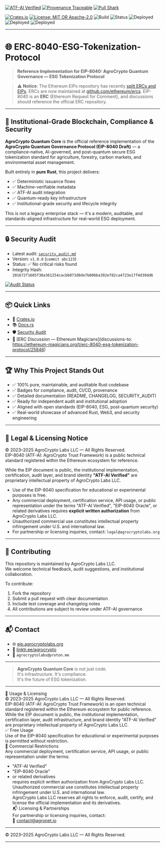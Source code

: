 [![ATF-AI Verified](https://img.shields.io/badge/ATF--AI-VERIFIED-2ea44f?style=for-the-badge&logo=vercel)](https://github.com/agronetlabs/AgroPay/blob/main/docs/agropay-core-attestation.md)
[![Provenance Traceable](https://img.shields.io/badge/PROVENANCE-SIGNED-0f9d58?style=for-the-badge&logo=oci)](https://github.com/agronetlabs/AgroPay/blob/main/docs/agropay-core-attestation.md)
[![Pull Shark](https://img.shields.io/badge/PULL--SHARK-ACTIVE-0066ff?style=for-the-badge&logo=github)](https://github.com/agronetlabs/AgroPay)

[![Crates.io](https://img.shields.io/crates/v/agrocrypto-core.svg)](https://crates.io/crates/agrocrypto-core)
[![License: MIT OR Apache-2.0](https://img.shields.io/crates/l/agrocrypto-core)](https://opensource.org/licenses)
![Build](https://img.shields.io/badge/build-passing-brightgreen)
![Status](https://img.shields.io/badge/project-Verified%20Blockchain%20Infra-orange)
![Deployed](https://img.shields.io/badge/deployed-AWS-blue)
![Deployed](https://img.shields.io/badge/deployed-Cloudflare-orange)
![Deployed](https://img.shields.io/badge/deployed-OpenAI-black)

---

# 🌐 ERC-8040-ESG-Tokenization-Protocol

> **Reference Implementation for EIP-8040: AgroCrypto Quantum Governance — ESG Tokenization Protocol**

> ⚠️ **Notice**: The Ethereum EIPs repository has recently [split ERCs and EIPs](https://github.com/ethereum/EIPs/pull/7206). ERCs are now maintained at [github.com/ethereum/ercs](https://github.com/ethereum/ercs). EIP-8040 is an **ERC** (Ethereum Request for Comment), and discussions should reference the official ERC repository.

---

## 🚀 Institutional-Grade Blockchain, Compliance & Security

**AgroCrypto Quantum Core** is the official reference implementation of the **AgroCrypto Quantum Governance Protocol (EIP-8040 Draft)** — a compliance-native, AI-governed, and post-quantum secure ESG tokenization standard for agriculture, forestry, carbon markets, and environmental asset management.

Built entirely in **pure Rust**, this project delivers:

- ✅ Deterministic issuance flows  
- ✅ Machine-verifiable metadata  
- ✅ ATF-AI audit integration  
- ✅ Quantum-ready key infrastructure  
- ✅ Institutional-grade security and lifecycle integrity

This is not a legacy enterprise stack — it's a modern, auditable, and standards-aligned infrastructure for real-world ESG deployment.

---

## 🔒 Security Audit

- Latest audit: [`security_audit.md`](./security_audit.md)  
- Version: `v1.0.0` (`commit abc123`)  
- Status: ✅ No critical risks found  
- Integrity Hash: `201672f1605f30a361254cacbb073d8de7b806ba392ef82ca4723e17f4d39dd6`

[![Audit Status](https://img.shields.io/badge/security-audited-brightgreen)](./security_audit.md)

---

## 📦 Quick Links

- 🧱 [Crates.io](https://crates.io/crates/agrocrypto-quantum-core)  
- 📚 [Docs.rs](https://docs.rs/agrocrypto-quantum-core)  
- 🛡️ [Security Audit](./security_audit.md)  
- 🧠 [ERC Discussion — Ethereum Magicians](discussions-to: https://ethereum-magicians.org/t/erc-8040-esg-tokenization-protocol/25846)

---

## 🏆 Why This Project Stands Out

- ✅ 100% pure, maintainable, and auditable Rust codebase  
- ✅ Badges for compliance, audit, CI/CD, provenance  
- ✅ Detailed documentation (README, CHANGELOG, SECURITY_AUDIT)  
- ✅ Ready for independent audit and institutional adoption  
- ✅ Aligned with open standards (EIP-8040, ESG, post-quantum security)  
- ✅ Real-world showcase of advanced Rust, Web3, and security engineering

---

## 📄 Legal & Licensing Notice

© 2023–2025 AgroCrypto Labs LLC — All Rights Reserved.  
EIP-8040 (ATF-AI: AgroCrypto Trust Framework) is a public technical standard registered within the Ethereum ecosystem for reference.

While the EIP document is public, the institutional implementation, certification, audit layer, and brand identity **"ATF-AI Verified"** are proprietary intellectual property of AgroCrypto Labs LLC.

- Use of the EIP-8040 specification for educational or experimental purposes is free.  
- Any commercial deployment, certification service, API usage, or public representation under the terms "ATF-AI Verified", "EIP-8040 Oracle", or related derivatives requires **explicit written authorization** from AgroCrypto Labs LLC.  
- Unauthorized commercial use constitutes intellectual property infringement under U.S. and international law.  
- For partnership or licensing inquiries, contact: `legal@agrocryptolabs.org`

---

## 🤝 Contributing

This repository is maintained by AgroCrypto Labs LLC.  
We welcome technical feedback, audit suggestions, and institutional collaboration.

To contribute:

1. Fork the repository  
2. Submit a pull request with clear documentation  
3. Include test coverage and changelog notes  
4. All contributions are subject to review under ATF-AI governance

---

## 📬 Contact

- 🌐 [eip.agrocryptolabs.org](https://eip.agrocryptolabs.org)  
- 🔗 [linktr.ee/agrocrypto](https://linktr.ee/agrocrypto)  
- 📧 `agrocryptolabs@proton.me`

---

> **AgroCrypto Quantum Core** is not just code.  
> It's infrastructure. It's compliance.  
> It's the future of ESG tokenization.

---

📄 Usage & Licensing  
© 2023–2025 AgroCrypto Labs LLC — All Rights Reserved.  
EIP-8040 (ATF-AI: AgroCrypto Trust Framework) is an open technical standard registered within the Ethereum ecosystem for public reference.  
While the EIP document is public, the institutional implementation, certification layer, audit infrastructure, and brand identity "ATF-AI Verified" are proprietary intellectual property of AgroCrypto Labs LLC.  
✅ Free Usage  
Use of the EIP-8040 specification for educational or experimental purposes is permitted without restriction.  
🚫 Commercial Restrictions  
Any commercial deployment, certification service, API usage, or public representation under the terms:  
- "ATF-AI Verified"  
- "EIP-8040 Oracle"  
- or related derivatives  
requires explicit written authorization from AgroCrypto Labs LLC.  
Unauthorized commercial use constitutes intellectual property infringement under U.S. and international law.  
AgroCrypto Labs LLC reserves all rights to enforce, audit, certify, and license the official implementation and its derivatives.  
📬 Licensing & Partnerships  
For partnership or licensing inquiries, contact:  
📧 contact@agronet.io

---  
© 2023–2025 AgroCrypto Labs LLC — All Rights Reserved.

---
